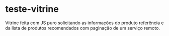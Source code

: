 # teste-vitrine

Vitrine feita com JS puro solicitando as informações do produto referência e da lista de produtos recomendados com paginação de um serviço remoto.
